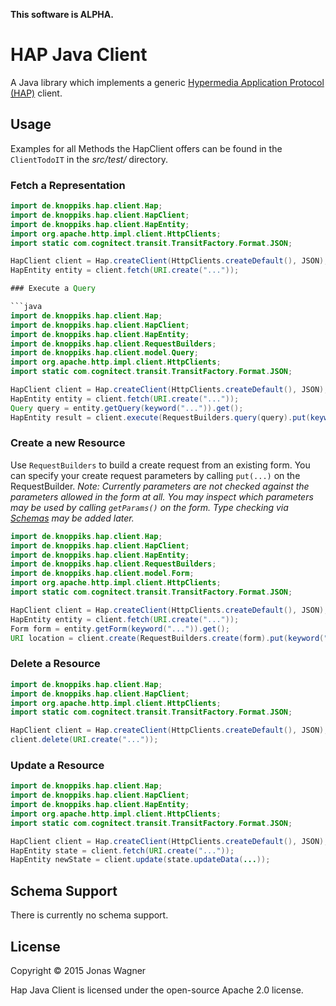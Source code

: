 __This software is ALPHA.__

# HAP Java Client

A Java library which implements a generic [Hypermedia Application Protocol (HAP)](https://github.com/alexanderkiel/hap-spec) 
client.

## Usage

Examples for all Methods the HapClient offers can be found in the `ClientTodoIT` in the *src/test/* directory.

### Fetch a Representation

```java
import de.knoppiks.hap.client.Hap;
import de.knoppiks.hap.client.HapClient;
import de.knoppiks.hap.client.HapEntity;
import org.apache.http.impl.client.HttpClients;
import static com.cognitect.transit.TransitFactory.Format.JSON;

HapClient client = Hap.createClient(HttpClients.createDefault(), JSON);
HapEntity entity = client.fetch(URI.create("..."));

### Execute a Query

```java
import de.knoppiks.hap.client.Hap;
import de.knoppiks.hap.client.HapClient;
import de.knoppiks.hap.client.HapEntity;
import de.knoppiks.hap.client.RequestBuilders;
import de.knoppiks.hap.client.model.Query;
import org.apache.http.impl.client.HttpClients;
import static com.cognitect.transit.TransitFactory.Format.JSON;

HapClient client = Hap.createClient(HttpClients.createDefault(), JSON);
HapEntity entity = client.fetch(URI.create("..."));
Query query = entity.getQuery(keyword("...")).get();
HapEntity result = client.execute(RequestBuilders.query(query).put(keyword("..."), ...));
```

### Create a new Resource

Use `RequestBuilders` to build a create request from an existing form.
You can specify your create request parameters by calling `put(...)` on the RequestBuilder.
*Note: Currently parameters are not checked against the parameters allowed in the form at all. You may inspect 
which parameters may be used by calling `getParams()` on the form. Type checking via [Schemas](#schema-support) 
may be added later.* 

```java
import de.knoppiks.hap.client.Hap;
import de.knoppiks.hap.client.HapClient;
import de.knoppiks.hap.client.HapEntity;
import de.knoppiks.hap.client.RequestBuilders;
import de.knoppiks.hap.client.model.Form;
import org.apache.http.impl.client.HttpClients;
import static com.cognitect.transit.TransitFactory.Format.JSON;

HapClient client = Hap.createClient(HttpClients.createDefault(), JSON);
HapEntity entity = client.fetch(URI.create("..."));
Form form = entity.getForm(keyword("...")).get();
URI location = client.create(RequestBuilders.create(form).put(keyword("..."), "..."));
```

### Delete a Resource

```java
import de.knoppiks.hap.client.Hap;
import de.knoppiks.hap.client.HapClient;
import org.apache.http.impl.client.HttpClients;
import static com.cognitect.transit.TransitFactory.Format.JSON;

HapClient client = Hap.createClient(HttpClients.createDefault(), JSON);
client.delete(URI.create("..."));
```

### Update a Resource

```java
import de.knoppiks.hap.client.Hap;
import de.knoppiks.hap.client.HapClient;
import de.knoppiks.hap.client.HapEntity;
import org.apache.http.impl.client.HttpClients;
import static com.cognitect.transit.TransitFactory.Format.JSON;

HapClient client = Hap.createClient(HttpClients.createDefault(), JSON);
HapEntity state = client.fetch(URI.create("..."));
HapEntity newState = client.update(state.updateData(...));
```

## Schema Support

There is currently no schema support.

## License

Copyright © 2015 Jonas Wagner

Hap Java Client is licensed under the open-source Apache 2.0 license.
